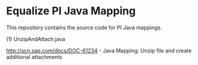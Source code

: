 Equalize PI Java Mapping
==================
This repository contains the source code for PI Java mappings.

(1) UnzipAndAttach.java

http://scn.sap.com/docs/DOC-61234 - Java Mapping: Unzip file and create additional attachments
